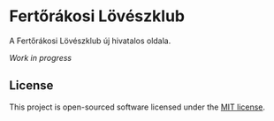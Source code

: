 # Fertőrákosi Lövészklub

A Fertőrákosi Lövészklub új hivatalos oldala.

*Work in progress*

## License
This project is open-sourced software licensed under the  [MIT license](http://opensource.org/licenses/MIT).
